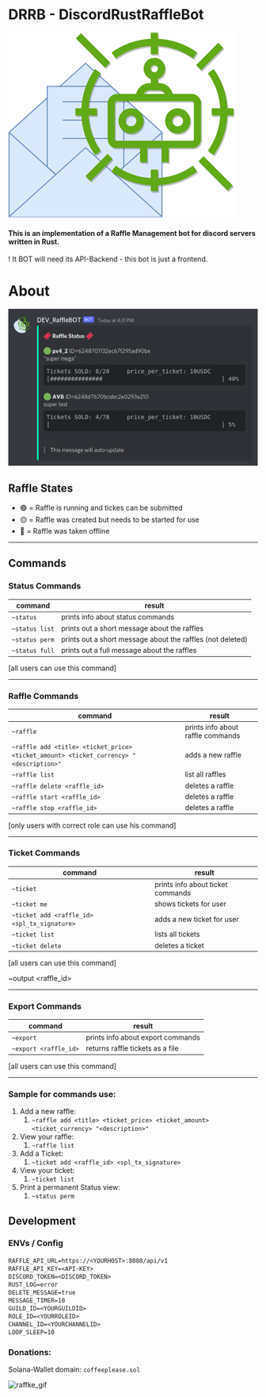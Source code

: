 # DRRB - DiscordRustRaffleBot

![bot-icon_new](./icon.drawio.png)

#### This is an implementation of a Raffle Management bot for discord servers written in Rust.

! It BOT will need its API-Backend - this bot is just a frontend.

# About

![bot-message](./ddrb_message.png)

## Raffle States

- 🟢 = Raffle is running and tickes can be submitted
- 🟡 = Raffle was created but needs to be started for use
- 🔴 = Raffle was taken offline

---

## Commands

### Status Commands

| command        | result                                                     |
|----------------|------------------------------------------------------------|
| `~status`      | prints info about status commands                          |
| `~status list` | prints out a short message about the raffles               |
| `~status perm` | prints out a short message about the raffles (not deleted) |
| `~status full` | prints out a full message about the raffles                |

[all users can use this command]

---

### Raffle Commands

| command                                                                                  | result                            |
|------------------------------------------------------------------------------------------|-----------------------------------|
| `~raffle`                                                                                | prints info about raffle commands |
| `~raffle add <title> <ticket_price> <ticket_amount> <ticket_currency> "<description>"`   | adds a new raffle                 |
| `~raffle list`                                                                           | list all raffles                  |
| `~raffle delete <raffle_id>`                                                             | deletes a raffle                  |
| `~raffle start <raffle_id>`                                                              | deletes a raffle                  |
| `~raffle stop <raffle_id>`                                                               | deletes a raffle                  |

[only users with correct role can use his command]

---

### Ticket Commands

| command                                      | result                            |
|----------------------------------------------|-----------------------------------|
| `~ticket`                                    | prints info about ticket commands |
| `~ticket me`                                 | shows tickets for user            |
| `~ticket add <raffle_id> <spl_tx_signature>` | adds a new ticket for user        |
| `~ticket list`                               | lists all tickets                 |
| `~ticket delete`                             | deletes a ticket                  |

[all users can use this command]

~output <raffle_id>

---

### Export Commands

| command               | result                             |
|-----------------------|------------------------------------|
| `~export`             | prints info about export commands  |
| `~export <raffle_id>` | returns raffle tickets as a file   |

[all users can use this command]

---

### Sample for commands use:

1. Add a new raffle:
    1. `~raffle add <title> <ticket_price> <ticket_amount> <ticket_currency> "<description>"`
2. View your raffle:
    1. `~raffle list`
3. Add a Ticket:
    1. `~ticket add <raffle_id> <spl_tx_signature>`
4. View your ticket:
    1. `~ticket list`
5. Print a permanent Status view:
    1. `~status perm`

## Development

### ENVs / Config

```env
RAFFLE_API_URL=https://<YOURHOST>:8080/api/v1
RAFFLE_API_KEY=<API-KEY>
DISCORD_TOKEN=<DISCORD_TOKEN>
RUST_LOG=error
DELETE_MESSAGE=true
MESSAGE_TIMER=10
GUILD_ID=<YOURGUILDID>
ROLE_ID=<YOURROLEID>
CHANNEL_ID=<YOURCHANNELID>
LOOP_SLEEP=10
```

### Donations:
Solana-Wallet domain: `coffeeplease.sol`

![raffke_gif](https://media0.giphy.com/media/DGZVi7pqVq7rq/giphy.webp?cid=ecf05e47245hwmn4lv37pdw3sqc7libu5k9gt2tp3ew43aqh&rid=giphy.webp&ct=g)
